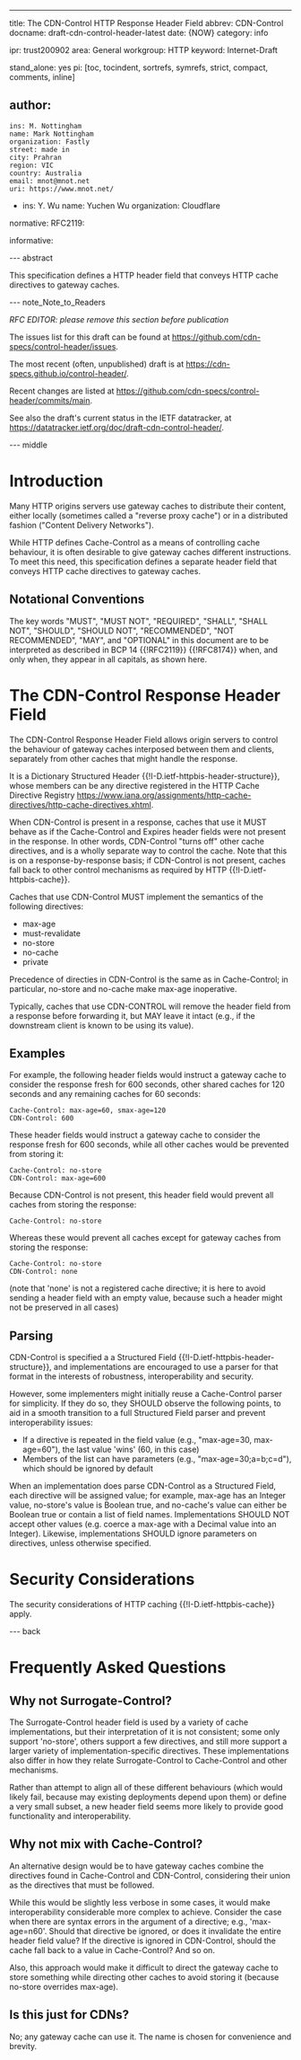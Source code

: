 ---
title: The CDN-Control HTTP Response Header Field
abbrev: CDN-Control
docname: draft-cdn-control-header-latest
date: {NOW}
category: info

ipr: trust200902
area: General
workgroup: HTTP
keyword: Internet-Draft

stand_alone: yes
pi: [toc, tocindent, sortrefs, symrefs, strict, compact, comments, inline]

author:
 -
    ins: M. Nottingham
    name: Mark Nottingham
    organization: Fastly
    street: made in
    city: Prahran
    region: VIC
    country: Australia
    email: mnot@mnot.net
    uri: https://www.mnot.net/
 -
    ins: Y. Wu
    name: Yuchen Wu
    organization: Cloudflare

normative:
  RFC2119:

informative:


--- abstract

This specification defines a HTTP header field that conveys HTTP cache directives to gateway caches.

--- note_Note_to_Readers

*RFC EDITOR: please remove this section before publication*

The issues list for this draft can be found at <https://github.com/cdn-specs/control-header/issues>.

The most recent (often, unpublished) draft is at <https://cdn-specs.github.io/control-header/>.

Recent changes are listed at <https://github.com/cdn-specs/control-header/commits/main>.

See also the draft's current status in the IETF datatracker, at
<https://datatracker.ietf.org/doc/draft-cdn-control-header/>.

--- middle

# Introduction

Many HTTP origins servers use gateway caches to distribute their content, either locally (sometimes called a "reverse proxy cache") or in a distributed fashion ("Content Delivery Networks").

While HTTP defines Cache-Control as a means of controlling cache behaviour, it is often desirable to give gateway caches different instructions. To meet this need, this specification defines a separate header field that conveys HTTP cache directives to gateway caches.

## Notational Conventions

The key words "MUST", "MUST NOT", "REQUIRED", "SHALL", "SHALL NOT", "SHOULD", "SHOULD NOT",
"RECOMMENDED", "NOT RECOMMENDED", "MAY", and "OPTIONAL" in this document are to be interpreted as
described in BCP 14 {{!RFC2119}} {{!RFC8174}} when, and only when, they appear in all capitals, as
shown here.



# The CDN-Control Response Header Field

The CDN-Control Response Header Field allows origin servers to control the behaviour of gateway caches interposed between them and clients, separately from other caches that might handle the response.

It is a Dictionary Structured Header {{!I-D.ietf-httpbis-header-structure}}, whose members can be any directive registered in the HTTP Cache Directive Registry <https://www.iana.org/assignments/http-cache-directives/http-cache-directives.xhtml>.

When CDN-Control is present in a response, caches that use it MUST behave as if the Cache-Control and Expires header fields were not present in the response. In other words, CDN-Control "turns off" other cache directives, and is a wholly separate way to control the cache. Note that this is on a response-by-response basis; if CDN-Control is not present, caches fall back to other control mechanisms as required by HTTP {{!I-D.ietf-httpbis-cache}}.

Caches that use CDN-Control MUST implement the semantics of the following directives:

* max-age
* must-revalidate
* no-store
* no-cache
* private

Precedence of directies in CDN-Control is the same as in Cache-Control; in particular, no-store and no-cache make max-age inoperative.

Typically, caches that use CDN-CONTROL will remove the header field from a response before forwarding it, but MAY leave it intact (e.g., if the downstream client is known to be using its value).

## Examples

For example, the following header fields would instruct a gateway cache to consider the response fresh for 600 seconds, other shared caches for 120 seconds and any remaining caches for 60 seconds:

~~~ example
Cache-Control: max-age=60, smax-age=120
CDN-Control: 600
~~~

These header fields would instruct a gateway cache to consider the response fresh for 600 seconds, while all other caches would be prevented from storing it:

~~~ example
Cache-Control: no-store
CDN-Control: max-age=600
~~~

Because CDN-Control is not present, this header field would prevent all caches from storing the response:

~~~ example
Cache-Control: no-store
~~~

Whereas these would prevent all caches except for gateway caches from storing the response:

~~~ example
Cache-Control: no-store
CDN-Control: none
~~~

(note that 'none' is not a registered cache directive; it is here to avoid sending a header field with an empty value, because such a header might not be preserved in all cases)


## Parsing

CDN-Control is specified a a Structured Field {{!I-D.ietf-httpbis-header-structure}}, and implementations are encouraged to use a parser for that format in the interests of robustness, interoperability and security.

However, some implementers might initially reuse a Cache-Control parser for simplicity. If they do so, they SHOULD observe the following points, to aid in a smooth transition to a full Structured Field parser and prevent interoperability issues:

* If a directive is repeated in the field value (e.g., "max-age=30, max-age=60"), the last value 'wins' (60, in this case)
* Members of the list can have parameters (e.g., "max-age=30;a=b;c=d"), which should be ignored by default

When an implementation does parse CDN-Control as a Structured Field, each directive will be assigned value; for example, max-age has an Integer value, no-store's value is Boolean true, and no-cache's value can either be Boolean true or contain a list of field names. Implementations SHOULD NOT accept other values (e.g. coerce a max-age with a Decimal value into an Integer). Likewise, implementations SHOULD ignore parameters on directives, unless otherwise specified.


# Security Considerations

The security considerations of HTTP caching {{!I-D.ietf-httpbis-cache}} apply.


--- back

# Frequently Asked Questions

## Why not Surrogate-Control?

The Surrogate-Control header field is used by a variety of cache implementations, but their interpretation of it is not consistent; some only support 'no-store', others support a few directives, and still more support a larger variety of implementation-specific directives. These implementations also differ in how they relate Surrogate-Control to Cache-Control and other mechanisms.

Rather than attempt to align all of these different behaviours (which would likely fail, because may existing deployments depend upon them) or define a very small subset, a new header field seems more likely to provide good functionality and interoperability.

## Why not mix with Cache-Control?

An alternative design would be to have gateway caches combine the directives found in Cache-Control and CDN-Control, considering their union as the directives that must be followed.

While this would be slightly less verbose in some cases, it would make interoperability considerable more complex to achieve. Consider the case when there are syntax errors in the argument of a directive; e.g., 'max-age=n60'. Should that directive be ignored, or does it invalidate the entire header field value? If the directive is ignored in CDN-Control, should the cache fall back to a value in Cache-Control? And so on.

Also, this approach would make it difficult to direct the gateway cache to store something while directing other caches to avoid storing it (because no-store overrides max-age).

## Is this just for CDNs?

No; any gateway cache can use it. The name is chosen for convenience and brevity.

